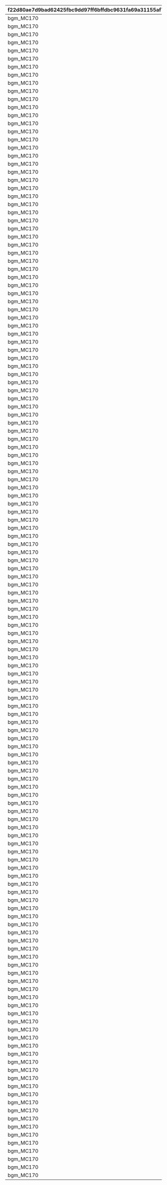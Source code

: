 |f22d80ae7d9bad62425fbc9dd97ff6bffdbc9631fa69a31155af7a7b22fa7a84|96ffd7c809bf53a09309e02c427d6d686dd436f434b6554b3ae695808338f59f|7d49185eccb08b1ceffc279fe04d505e0e3ad4a2753a3dacba62bb4a6a6bfb95|dc58db542c42e5acd075142ddeb99f93b8b0b57a8331b4688787a4fa0002043c|17e8d5fa16febe87ec60fc0eebd5242ecf6da1c9229025807d35a0aba52da9a1|cc0df06376b08134e4de2b061b4c605aaf4c3cd8d11520d4cd4e2821c0be0da5|1b667454938c1281aeb121d2b0cea95593f172d327813220fbaf71c685be2514|321a103f879adffcb06a9aae9a546fa7ccfd7e81d35eeea8266e4a2962f40583|22706a6af0a84d5c0c9239ae9b5a166fea120a07eeefc79f5f6945895cb875db|22f986a190dc1060df04b26aeeacee4218599b670fc936e667f24fe8fed4f804|0e6acceaa90898b19bcfbc5718af818f41e6824e3c3f6f7a1635d01bec8ca780|9b740bca6758afc2070c158a13840b7ddf3ce7981780d4f81b3fd6cef878b856|97939ba94ca07e2ba2546a9b46c931c272b9820334da4ca1789f2777acbee52f|79f2a926d436069f947cf01b915b667fbf44654f853f941e7e2dd9ff467a2584|a6e77ae76423db4d4a855dbd27b644dc6c01224d2fdc975ea854ca9e8c27ecf2|
| --- | --- | --- | --- | --- | --- | --- | --- | --- | --- | --- | --- | --- | --- | --- |
|bgm_MC170|94002|0|100198|1.3|92407110|-30|bgm_MC170|0|0|-30|0|0|100198|1|
|bgm_MC170|94002|0|100198|1.3|92407120|-30|bgm_MC170|0|0|-30|0|0|100198|1|
|bgm_MC170|94002|0|100198|1.3|92407130|-30|bgm_MC170|0|0|-30|0|0|100198|1|
|bgm_MC170|94002|0|100198|1.3|92407140|-30|bgm_MC170|0|0|-30|0|0|100198|1|
|bgm_MC170|94002|0|100198|1.45|92407210|-30|bgm_MC170|0|0|20|0|0|100198|2|
|bgm_MC170|94002|0|100198|1.45|92407220|-30|bgm_MC170|0|0|20|0|0|100198|2|
|bgm_MC170|94002|0|100198|1.45|92407230|-30|bgm_MC170|0|0|20|0|0|100198|2|
|bgm_MC170|94002|0|100198|1.45|92407240|-30|bgm_MC170|0|0|20|0|0|100198|2|
|bgm_MC170|94002|0|100198|1.4|92407310|-30|bgm_MC170|0|0|-30|0|0|100198|3|
|bgm_MC170|94002|0|100198|1.4|92407320|-30|bgm_MC170|0|0|-30|0|0|100198|3|
|bgm_MC170|94002|0|100198|1.4|92407330|-30|bgm_MC170|0|0|-30|0|0|100198|3|
|bgm_MC170|94002|0|100198|1.4|92407340|-30|bgm_MC170|0|0|-30|0|0|100198|3|
|bgm_MC170|94002|0|101822|0.9|92408110|-30|bgm_MC170|0|0|-30|0|0|101822|1|
|bgm_MC170|94002|0|101822|0.9|92408120|-30|bgm_MC170|0|0|-30|0|0|101822|1|
|bgm_MC170|94002|0|101822|0.9|92408130|-30|bgm_MC170|0|0|-30|0|0|101822|1|
|bgm_MC170|94002|0|101822|0.9|92408140|-30|bgm_MC170|0|0|-30|0|0|101822|1|
|bgm_MC170|94002|0|101822|1|92408210|-30|bgm_MC170|0|0|20|0|0|101822|2|
|bgm_MC170|94002|0|101822|1|92408220|-30|bgm_MC170|0|0|20|0|0|101822|2|
|bgm_MC170|94002|0|101822|1|92408230|-30|bgm_MC170|0|0|20|0|0|101822|2|
|bgm_MC170|94002|0|101822|1|92408240|-30|bgm_MC170|0|0|20|0|0|101822|2|
|bgm_MC170|94002|0|101822|0.9|92408310|-30|bgm_MC170|0|0|0|0|0|101822|3|
|bgm_MC170|94002|0|101822|0.9|92408320|-30|bgm_MC170|0|0|0|0|0|101822|3|
|bgm_MC170|94002|0|101822|0.9|92408330|-30|bgm_MC170|0|0|0|0|0|101822|3|
|bgm_MC170|94002|0|101822|0.9|92408340|-30|bgm_MC170|0|0|0|0|0|101822|3|
|bgm_MC170|94002|0|101191|1.25|92409110|-30|bgm_MC170|-50|0|-30|0|0|101191|1|
|bgm_MC170|94002|0|101191|1.25|92409120|-30|bgm_MC170|-50|0|-30|0|0|101191|1|
|bgm_MC170|94002|0|101191|1.25|92409130|-30|bgm_MC170|-50|0|-30|0|0|101191|1|
|bgm_MC170|94002|0|101191|1.25|92409140|-30|bgm_MC170|-50|0|-30|0|0|101191|1|
|bgm_MC170|94002|0|101191|1|92409210|-30|bgm_MC170|0|0|20|0|0|101191|2|
|bgm_MC170|94002|0|101191|1|92409220|-30|bgm_MC170|0|0|20|0|0|101191|2|
|bgm_MC170|94002|0|101191|1|92409230|-30|bgm_MC170|0|0|20|0|0|101191|2|
|bgm_MC170|94002|0|101191|1|92409240|-30|bgm_MC170|0|0|20|0|0|101191|2|
|bgm_MC170|94002|0|101191|1.25|92409310|-30|bgm_MC170|-50|0|-30|0|0|101191|3|
|bgm_MC170|94002|0|101191|1.25|92409320|-30|bgm_MC170|-50|0|-30|0|0|101191|3|
|bgm_MC170|94002|0|101191|1.25|92409330|-30|bgm_MC170|-50|0|-30|0|0|101191|3|
|bgm_MC170|94002|0|101191|1.25|92409340|-30|bgm_MC170|-50|0|-30|0|0|101191|3|
|bgm_MC170|94002|0|103013|1.3|92410110|-30|bgm_MC170|0|0|-30|0|0|103013|1|
|bgm_MC170|94002|0|103013|1.3|92410120|-30|bgm_MC170|0|0|-30|0|0|103013|1|
|bgm_MC170|94002|0|103013|1.3|92410130|-30|bgm_MC170|0|0|-30|0|0|103013|1|
|bgm_MC170|94002|0|103013|1.3|92410140|-30|bgm_MC170|0|0|-30|0|0|103013|1|
|bgm_MC170|94002|0|103013|1.45|92410210|-30|bgm_MC170|0|0|20|0|0|103013|2|
|bgm_MC170|94002|0|103013|1.45|92410220|-30|bgm_MC170|0|0|20|0|0|103013|2|
|bgm_MC170|94002|0|103013|1.45|92410230|-30|bgm_MC170|0|0|20|0|0|103013|2|
|bgm_MC170|94002|0|103013|1.45|92410240|-30|bgm_MC170|0|0|20|0|0|103013|2|
|bgm_MC170|94002|0|103013|1.4|92410310|-30|bgm_MC170|0|0|-30|0|0|103013|3|
|bgm_MC170|94002|0|103013|1.4|92410320|-30|bgm_MC170|0|0|-30|0|0|103013|3|
|bgm_MC170|94002|0|103013|1.4|92410330|-30|bgm_MC170|0|0|-30|0|0|103013|3|
|bgm_MC170|94002|0|103013|1.4|92410340|-30|bgm_MC170|0|0|-30|0|0|103013|3|
|bgm_MC170|94002|0|100198|1|92411110|-30|bgm_MC170|40|0|-30|0|0|100198|1|
|bgm_MC170|94002|0|100198|1|92411120|-30|bgm_MC170|40|0|-30|0|0|100198|1|
|bgm_MC170|94002|0|100198|1|92411130|-30|bgm_MC170|40|0|-30|0|0|100198|1|
|bgm_MC170|94002|0|100198|1|92411140|-30|bgm_MC170|40|0|-30|0|0|100198|1|
|bgm_MC170|94002|0|100198|1.45|92411210|-30|bgm_MC170|140|0|-90|0|0|100198|2|
|bgm_MC170|94002|0|100198|1.45|92411220|-30|bgm_MC170|140|0|-90|0|0|100198|2|
|bgm_MC170|94002|0|100198|1.45|92411230|-30|bgm_MC170|140|0|-90|0|0|100198|2|
|bgm_MC170|94002|0|100198|1.45|92411240|-30|bgm_MC170|140|0|-90|0|0|100198|2|
|bgm_MC170|94002|0|100198|1.1|92411310|-30|bgm_MC170|40|0|-30|0|0|100198|3|
|bgm_MC170|94002|0|100198|1.1|92411320|-30|bgm_MC170|40|0|-30|0|0|100198|3|
|bgm_MC170|94002|0|100198|1.1|92411330|-30|bgm_MC170|40|0|-30|0|0|100198|3|
|bgm_MC170|94002|0|100198|1.1|92411340|-30|bgm_MC170|40|0|-30|0|0|100198|3|
|bgm_MC170|94002|0|101621|1|92412110|-30|bgm_MC170|210|0|-210|0|0|101621|1|
|bgm_MC170|94002|0|101621|1|92412120|-30|bgm_MC170|210|0|-210|0|0|101621|1|
|bgm_MC170|94002|0|101621|1|92412130|-30|bgm_MC170|210|0|-210|0|0|101621|1|
|bgm_MC170|94002|0|101621|1|92412140|-30|bgm_MC170|210|0|-210|0|0|101621|1|
|bgm_MC170|94002|0|101621|1.45|92412210|-30|bgm_MC170|140|0|-90|0|0|101621|2|
|bgm_MC170|94002|0|101621|1.45|92412220|-30|bgm_MC170|140|0|-90|0|0|101621|2|
|bgm_MC170|94002|0|101621|1.45|92412230|-30|bgm_MC170|140|0|-90|0|0|101621|2|
|bgm_MC170|94002|0|101621|1.45|92412240|-30|bgm_MC170|140|0|-90|0|0|101621|2|
|bgm_MC170|94002|0|101621|1.1|92412310|-30|bgm_MC170|180|0|-30|0|0|101621|3|
|bgm_MC170|94002|0|101621|1.1|92412320|-30|bgm_MC170|180|0|-30|0|0|101621|3|
|bgm_MC170|94002|0|101621|1.1|92412330|-30|bgm_MC170|180|0|-30|0|0|101621|3|
|bgm_MC170|94002|0|101621|1.1|92412340|-30|bgm_MC170|180|0|-30|0|0|101621|3|
|bgm_MC170|94002|0|101822|1.4|92414110|-30|bgm_MC170|60|0|-60|0|0|101822|1|
|bgm_MC170|94002|0|101822|1.4|92414120|-30|bgm_MC170|60|0|-60|0|0|101822|1|
|bgm_MC170|94002|0|101822|1.4|92414130|-30|bgm_MC170|60|0|-60|0|0|101822|1|
|bgm_MC170|94002|0|101822|1.4|92414140|-30|bgm_MC170|60|0|-60|0|0|101822|1|
|bgm_MC170|94002|0|101822|1|92414210|-30|bgm_MC170|150|0|-330|0|0|101822|2|
|bgm_MC170|94002|0|101822|1|92414220|-30|bgm_MC170|150|0|-330|0|0|101822|2|
|bgm_MC170|94002|0|101822|1|92414230|-30|bgm_MC170|150|0|-330|0|0|101822|2|
|bgm_MC170|94002|0|101822|1|92414240|-30|bgm_MC170|150|0|-330|0|0|101822|2|
|bgm_MC170|94002|0|101822|1.2|92414310|-30|bgm_MC170|100|0|0|0|0|101822|3|
|bgm_MC170|94002|0|101822|1.2|92414320|-30|bgm_MC170|100|0|0|0|0|101822|3|
|bgm_MC170|94002|0|101822|1.2|92414330|-30|bgm_MC170|100|0|0|0|0|101822|3|
|bgm_MC170|94002|0|101822|1.2|92414340|-30|bgm_MC170|100|0|0|0|0|101822|3|
|bgm_MC170|94002|0|101623|2.4|92415110|-30|bgm_MC170|30|0|0|0|0|101623|1|
|bgm_MC170|94002|0|101623|2.4|92415120|-30|bgm_MC170|30|0|0|0|0|101623|1|
|bgm_MC170|94002|0|101623|2.4|92415130|-30|bgm_MC170|30|0|0|0|0|101623|1|
|bgm_MC170|94002|0|101623|2.4|92415140|-30|bgm_MC170|30|0|0|0|0|101623|1|
|bgm_MC170|94002|0|101623|1.1|92415210|-30|bgm_MC170|150|0|-270|0|0|101623|2|
|bgm_MC170|94002|0|101623|1.1|92415220|-30|bgm_MC170|150|0|-270|0|0|101623|2|
|bgm_MC170|94002|0|101623|1.1|92415230|-30|bgm_MC170|150|0|-270|0|0|101623|2|
|bgm_MC170|94002|0|101623|1.1|92415240|-30|bgm_MC170|150|0|-270|0|0|101623|2|
|bgm_MC170|94002|0|101623|1.2|92415310|-30|bgm_MC170|250|0|-400|0|0|101623|3|
|bgm_MC170|94002|0|101623|1.2|92415320|-30|bgm_MC170|250|0|-400|0|0|101623|3|
|bgm_MC170|94002|0|101623|1.2|92415330|-30|bgm_MC170|250|0|-400|0|0|101623|3|
|bgm_MC170|94002|0|101623|1.2|92415340|-30|bgm_MC170|250|0|-400|0|0|101623|3|
|bgm_MC170|94002|0|103013|1.3|92416110|-30|bgm_MC170|150|0|-120|0|0|103013|1|
|bgm_MC170|94002|0|103013|1.3|92416120|-30|bgm_MC170|150|0|-120|0|0|103013|1|
|bgm_MC170|94002|0|103013|1.3|92416130|-30|bgm_MC170|150|0|-120|0|0|103013|1|
|bgm_MC170|94002|0|103013|1.3|92416140|-30|bgm_MC170|150|0|-120|0|0|103013|1|
|bgm_MC170|94002|0|103013|1.5|92416210|-30|bgm_MC170|140|0|-90|0|0|103013|2|
|bgm_MC170|94002|0|103013|1.5|92416220|-30|bgm_MC170|140|0|-90|0|0|103013|2|
|bgm_MC170|94002|0|103013|1.5|92416230|-30|bgm_MC170|140|0|-90|0|0|103013|2|
|bgm_MC170|94002|0|103013|1.5|92416240|-30|bgm_MC170|140|0|-90|0|0|103013|2|
|bgm_MC170|94002|0|103013|1.25|92416310|-30|bgm_MC170|140|0|-450|0|0|103013|3|
|bgm_MC170|94002|0|103013|1.25|92416320|-30|bgm_MC170|140|0|-450|0|0|103013|3|
|bgm_MC170|94002|0|103013|1.25|92416330|-30|bgm_MC170|140|0|-450|0|0|103013|3|
|bgm_MC170|94002|0|103013|1.25|92416340|-30|bgm_MC170|140|0|-450|0|0|103013|3|
|bgm_MC170|94002|0|101191|0.95|92417110|-30|bgm_MC170|0|0|-30|0|0|101191|1|
|bgm_MC170|94002|0|101191|0.95|92417120|-30|bgm_MC170|0|0|-30|0|0|101191|1|
|bgm_MC170|94002|0|101191|0.95|92417130|-30|bgm_MC170|0|0|-30|0|0|101191|1|
|bgm_MC170|94002|0|101191|0.95|92417140|-30|bgm_MC170|0|0|-30|0|0|101191|1|
|bgm_MC170|94002|0|101191|1.6|92417210|-30|bgm_MC170|140|0|-60|0|0|101191|2|
|bgm_MC170|94002|0|101191|1.6|92417220|-30|bgm_MC170|140|0|-60|0|0|101191|2|
|bgm_MC170|94002|0|101191|1.6|92417230|-30|bgm_MC170|140|0|-60|0|0|101191|2|
|bgm_MC170|94002|0|101191|1.6|92417240|-30|bgm_MC170|140|0|-60|0|0|101191|2|
|bgm_MC170|94002|0|101191|1.35|92417310|-30|bgm_MC170|80|0|-60|0|0|101191|3|
|bgm_MC170|94002|0|101191|1.35|92417320|-30|bgm_MC170|80|0|-60|0|0|101191|3|
|bgm_MC170|94002|0|101191|1.35|92417330|-30|bgm_MC170|80|0|-60|0|0|101191|3|
|bgm_MC170|94002|0|101191|1.35|92417340|-30|bgm_MC170|80|0|-60|0|0|101191|3|
|bgm_MC170|94002|0|100198|1.15|92418110|-30|bgm_MC170|140|0|0|0|0|100198|1|
|bgm_MC170|94002|0|100198|1.15|92418120|-30|bgm_MC170|140|0|0|0|0|100198|1|
|bgm_MC170|94002|0|100198|1.15|92418130|-30|bgm_MC170|140|0|0|0|0|100198|1|
|bgm_MC170|94002|0|100198|1.15|92418140|-30|bgm_MC170|140|0|0|0|0|100198|1|
|bgm_MC170|94002|0|100198|1.6|92418210|-30|bgm_MC170|140|0|-60|0|0|100198|2|
|bgm_MC170|94002|0|100198|1.6|92418220|-30|bgm_MC170|140|0|-60|0|0|100198|2|
|bgm_MC170|94002|0|100198|1.6|92418230|-30|bgm_MC170|140|0|-60|0|0|100198|2|
|bgm_MC170|94002|0|100198|1.6|92418240|-30|bgm_MC170|140|0|-60|0|0|100198|2|
|bgm_MC170|94002|0|100198|1.2|92418310|-30|bgm_MC170|50|0|-60|0|0|100198|3|
|bgm_MC170|94002|0|100198|1.2|92418320|-30|bgm_MC170|50|0|-60|0|0|100198|3|
|bgm_MC170|94002|0|100198|1.2|92418330|-30|bgm_MC170|50|0|-60|0|0|100198|3|
|bgm_MC170|94002|0|100198|1.2|92418340|-30|bgm_MC170|50|0|-60|0|0|100198|3|
|bgm_MC170|94002|0|101191|1|92501110|-30|bgm_MC170|90|0|-210|0|0|101191|1|
|bgm_MC170|94002|0|101191|1|92501120|-30|bgm_MC170|90|0|-210|0|0|101191|1|
|bgm_MC170|94002|0|101191|1|92501130|-30|bgm_MC170|90|0|-210|0|0|101191|1|
|bgm_MC170|94002|0|101191|1|92501140|-30|bgm_MC170|90|0|-210|0|0|101191|1|
|bgm_MC170|94002|0|101191|1|92501210|-30|bgm_MC170|210|0|-240|0|0|101191|2|
|bgm_MC170|94002|0|101191|1|92501220|-30|bgm_MC170|210|0|-240|0|0|101191|2|
|bgm_MC170|94002|0|101191|1|92501230|-30|bgm_MC170|210|0|-240|0|0|101191|2|
|bgm_MC170|94002|0|101191|1|92501240|-30|bgm_MC170|210|0|-240|0|0|101191|2|
|bgm_MC170|94002|0|101191|1.1|92501310|-30|bgm_MC170|250|0|-90|0|0|101191|3|
|bgm_MC170|94002|0|101191|1.1|92501320|-30|bgm_MC170|250|0|-90|0|0|101191|3|
|bgm_MC170|94002|0|101191|1.1|92501330|-30|bgm_MC170|250|0|-90|0|0|101191|3|
|bgm_MC170|94002|0|101191|1.1|92501340|-30|bgm_MC170|250|0|-90|0|0|101191|3|